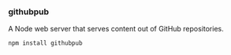 ### githubpub

A Node web server that serves content out of GitHub repositories.

`npm install githubpub`


